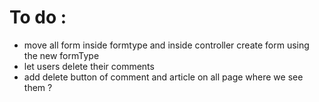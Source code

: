 # To do : 
- move all form inside formtype and inside controller create form using the new formType
- let users delete their comments
- add delete button of comment and article on all page where we see them ?


